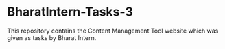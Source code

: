 # BharatIntern-Tasks-3 

This repository contains the Content Management Tool website which was given as tasks by Bharat Intern. 
